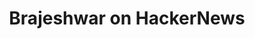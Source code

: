 ---
layout: redirect
sitemap: false
title: Brajeshwar on HackerNews
permalink: /go/hackernews/
redirect_to: https://news.ycombinator.com/user?id=Brajeshwar
---